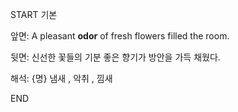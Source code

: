 START
기본

앞면:
A pleasant **odor** of fresh flowers filled the room.


뒷면:
신선한 꽃들의 기분 좋은 향기가 방안을 가득 채웠다.


해석:
{명} 냄새 , 악취 , 낌새

<!--ID: 1740535685803-->
END